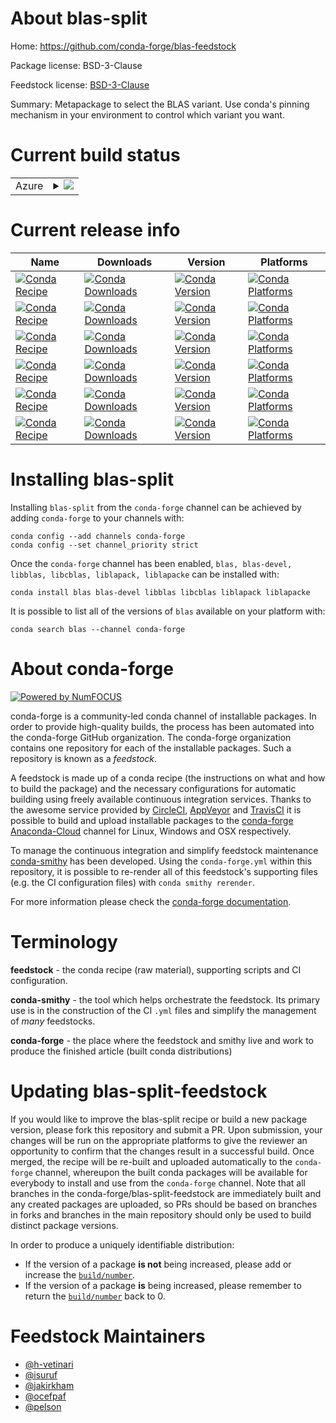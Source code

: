 About blas-split
================

Home: https://github.com/conda-forge/blas-feedstock

Package license: BSD-3-Clause

Feedstock license: [BSD-3-Clause](https://github.com/conda-forge/blas-feedstock/blob/master/LICENSE.txt)

Summary: Metapackage to select the BLAS variant. Use conda's pinning mechanism in your environment to control which variant you want.

Current build status
====================


<table>
    
  <tr>
    <td>Azure</td>
    <td>
      <details>
        <summary>
          <a href="https://dev.azure.com/conda-forge/feedstock-builds/_build/latest?definitionId=3701&branchName=master">
            <img src="https://dev.azure.com/conda-forge/feedstock-builds/_apis/build/status/blas-feedstock?branchName=master">
          </a>
        </summary>
        <table>
          <thead><tr><th>Variant</th><th>Status</th></tr></thead>
          <tbody><tr>
              <td>linux_64_blas_implblisblas_impl_liblibblis.so.3</td>
              <td>
                <a href="https://dev.azure.com/conda-forge/feedstock-builds/_build/latest?definitionId=3701&branchName=master">
                  <img src="https://dev.azure.com/conda-forge/feedstock-builds/_apis/build/status/blas-feedstock?branchName=master&jobName=linux&configuration=linux_64_blas_implblisblas_impl_liblibblis.so.3" alt="variant">
                </a>
              </td>
            </tr><tr>
              <td>linux_64_blas_implmklblas_impl_liblibmkl_rt.so</td>
              <td>
                <a href="https://dev.azure.com/conda-forge/feedstock-builds/_build/latest?definitionId=3701&branchName=master">
                  <img src="https://dev.azure.com/conda-forge/feedstock-builds/_apis/build/status/blas-feedstock?branchName=master&jobName=linux&configuration=linux_64_blas_implmklblas_impl_liblibmkl_rt.so" alt="variant">
                </a>
              </td>
            </tr><tr>
              <td>linux_64_blas_implopenblasblas_impl_liblibopenblas.so.0</td>
              <td>
                <a href="https://dev.azure.com/conda-forge/feedstock-builds/_build/latest?definitionId=3701&branchName=master">
                  <img src="https://dev.azure.com/conda-forge/feedstock-builds/_apis/build/status/blas-feedstock?branchName=master&jobName=linux&configuration=linux_64_blas_implopenblasblas_impl_liblibopenblas.so.0" alt="variant">
                </a>
              </td>
            </tr><tr>
              <td>linux_aarch64</td>
              <td>
                <a href="https://dev.azure.com/conda-forge/feedstock-builds/_build/latest?definitionId=3701&branchName=master">
                  <img src="https://dev.azure.com/conda-forge/feedstock-builds/_apis/build/status/blas-feedstock?branchName=master&jobName=linux&configuration=linux_aarch64_" alt="variant">
                </a>
              </td>
            </tr><tr>
              <td>linux_ppc64le</td>
              <td>
                <a href="https://dev.azure.com/conda-forge/feedstock-builds/_build/latest?definitionId=3701&branchName=master">
                  <img src="https://dev.azure.com/conda-forge/feedstock-builds/_apis/build/status/blas-feedstock?branchName=master&jobName=linux&configuration=linux_ppc64le_" alt="variant">
                </a>
              </td>
            </tr><tr>
              <td>osx_64_blas_implaccelerateblas_impl_liblibvecLibFort-ng.dylib</td>
              <td>
                <a href="https://dev.azure.com/conda-forge/feedstock-builds/_build/latest?definitionId=3701&branchName=master">
                  <img src="https://dev.azure.com/conda-forge/feedstock-builds/_apis/build/status/blas-feedstock?branchName=master&jobName=osx&configuration=osx_64_blas_implaccelerateblas_impl_liblibvecLibFort-ng.dylib" alt="variant">
                </a>
              </td>
            </tr><tr>
              <td>osx_64_blas_implblisblas_impl_liblibblis.3.dylib</td>
              <td>
                <a href="https://dev.azure.com/conda-forge/feedstock-builds/_build/latest?definitionId=3701&branchName=master">
                  <img src="https://dev.azure.com/conda-forge/feedstock-builds/_apis/build/status/blas-feedstock?branchName=master&jobName=osx&configuration=osx_64_blas_implblisblas_impl_liblibblis.3.dylib" alt="variant">
                </a>
              </td>
            </tr><tr>
              <td>osx_64_blas_implmklblas_impl_liblibmkl_rt.dylib</td>
              <td>
                <a href="https://dev.azure.com/conda-forge/feedstock-builds/_build/latest?definitionId=3701&branchName=master">
                  <img src="https://dev.azure.com/conda-forge/feedstock-builds/_apis/build/status/blas-feedstock?branchName=master&jobName=osx&configuration=osx_64_blas_implmklblas_impl_liblibmkl_rt.dylib" alt="variant">
                </a>
              </td>
            </tr><tr>
              <td>osx_64_blas_implopenblasblas_impl_liblibopenblas.0.dylib</td>
              <td>
                <a href="https://dev.azure.com/conda-forge/feedstock-builds/_build/latest?definitionId=3701&branchName=master">
                  <img src="https://dev.azure.com/conda-forge/feedstock-builds/_apis/build/status/blas-feedstock?branchName=master&jobName=osx&configuration=osx_64_blas_implopenblasblas_impl_liblibopenblas.0.dylib" alt="variant">
                </a>
              </td>
            </tr><tr>
              <td>osx_arm64_blas_implaccelerateblas_impl_liblibvecLibFort-ng.dylib</td>
              <td>
                <a href="https://dev.azure.com/conda-forge/feedstock-builds/_build/latest?definitionId=3701&branchName=master">
                  <img src="https://dev.azure.com/conda-forge/feedstock-builds/_apis/build/status/blas-feedstock?branchName=master&jobName=osx&configuration=osx_arm64_blas_implaccelerateblas_impl_liblibvecLibFort-ng.dylib" alt="variant">
                </a>
              </td>
            </tr><tr>
              <td>osx_arm64_blas_implopenblasblas_impl_liblibopenblas.0.dylib</td>
              <td>
                <a href="https://dev.azure.com/conda-forge/feedstock-builds/_build/latest?definitionId=3701&branchName=master">
                  <img src="https://dev.azure.com/conda-forge/feedstock-builds/_apis/build/status/blas-feedstock?branchName=master&jobName=osx&configuration=osx_arm64_blas_implopenblasblas_impl_liblibopenblas.0.dylib" alt="variant">
                </a>
              </td>
            </tr><tr>
              <td>win_64_blas_implblisblas_impl_liblibblis.3.dll</td>
              <td>
                <a href="https://dev.azure.com/conda-forge/feedstock-builds/_build/latest?definitionId=3701&branchName=master">
                  <img src="https://dev.azure.com/conda-forge/feedstock-builds/_apis/build/status/blas-feedstock?branchName=master&jobName=win&configuration=win_64_blas_implblisblas_impl_liblibblis.3.dll" alt="variant">
                </a>
              </td>
            </tr><tr>
              <td>win_64_blas_implmklblas_impl_libmkl_rt.2.dll</td>
              <td>
                <a href="https://dev.azure.com/conda-forge/feedstock-builds/_build/latest?definitionId=3701&branchName=master">
                  <img src="https://dev.azure.com/conda-forge/feedstock-builds/_apis/build/status/blas-feedstock?branchName=master&jobName=win&configuration=win_64_blas_implmklblas_impl_libmkl_rt.2.dll" alt="variant">
                </a>
              </td>
            </tr><tr>
              <td>win_64_blas_implopenblasblas_impl_libopenblas.dll</td>
              <td>
                <a href="https://dev.azure.com/conda-forge/feedstock-builds/_build/latest?definitionId=3701&branchName=master">
                  <img src="https://dev.azure.com/conda-forge/feedstock-builds/_apis/build/status/blas-feedstock?branchName=master&jobName=win&configuration=win_64_blas_implopenblasblas_impl_libopenblas.dll" alt="variant">
                </a>
              </td>
            </tr>
          </tbody>
        </table>
      </details>
    </td>
  </tr>
</table>

Current release info
====================

| Name | Downloads | Version | Platforms |
| --- | --- | --- | --- |
| [![Conda Recipe](https://img.shields.io/badge/recipe-blas-green.svg)](https://anaconda.org/conda-forge/blas) | [![Conda Downloads](https://img.shields.io/conda/dn/conda-forge/blas.svg)](https://anaconda.org/conda-forge/blas) | [![Conda Version](https://img.shields.io/conda/vn/conda-forge/blas.svg)](https://anaconda.org/conda-forge/blas) | [![Conda Platforms](https://img.shields.io/conda/pn/conda-forge/blas.svg)](https://anaconda.org/conda-forge/blas) |
| [![Conda Recipe](https://img.shields.io/badge/recipe-blas--devel-green.svg)](https://anaconda.org/conda-forge/blas-devel) | [![Conda Downloads](https://img.shields.io/conda/dn/conda-forge/blas-devel.svg)](https://anaconda.org/conda-forge/blas-devel) | [![Conda Version](https://img.shields.io/conda/vn/conda-forge/blas-devel.svg)](https://anaconda.org/conda-forge/blas-devel) | [![Conda Platforms](https://img.shields.io/conda/pn/conda-forge/blas-devel.svg)](https://anaconda.org/conda-forge/blas-devel) |
| [![Conda Recipe](https://img.shields.io/badge/recipe-libblas-green.svg)](https://anaconda.org/conda-forge/libblas) | [![Conda Downloads](https://img.shields.io/conda/dn/conda-forge/libblas.svg)](https://anaconda.org/conda-forge/libblas) | [![Conda Version](https://img.shields.io/conda/vn/conda-forge/libblas.svg)](https://anaconda.org/conda-forge/libblas) | [![Conda Platforms](https://img.shields.io/conda/pn/conda-forge/libblas.svg)](https://anaconda.org/conda-forge/libblas) |
| [![Conda Recipe](https://img.shields.io/badge/recipe-libcblas-green.svg)](https://anaconda.org/conda-forge/libcblas) | [![Conda Downloads](https://img.shields.io/conda/dn/conda-forge/libcblas.svg)](https://anaconda.org/conda-forge/libcblas) | [![Conda Version](https://img.shields.io/conda/vn/conda-forge/libcblas.svg)](https://anaconda.org/conda-forge/libcblas) | [![Conda Platforms](https://img.shields.io/conda/pn/conda-forge/libcblas.svg)](https://anaconda.org/conda-forge/libcblas) |
| [![Conda Recipe](https://img.shields.io/badge/recipe-liblapack-green.svg)](https://anaconda.org/conda-forge/liblapack) | [![Conda Downloads](https://img.shields.io/conda/dn/conda-forge/liblapack.svg)](https://anaconda.org/conda-forge/liblapack) | [![Conda Version](https://img.shields.io/conda/vn/conda-forge/liblapack.svg)](https://anaconda.org/conda-forge/liblapack) | [![Conda Platforms](https://img.shields.io/conda/pn/conda-forge/liblapack.svg)](https://anaconda.org/conda-forge/liblapack) |
| [![Conda Recipe](https://img.shields.io/badge/recipe-liblapacke-green.svg)](https://anaconda.org/conda-forge/liblapacke) | [![Conda Downloads](https://img.shields.io/conda/dn/conda-forge/liblapacke.svg)](https://anaconda.org/conda-forge/liblapacke) | [![Conda Version](https://img.shields.io/conda/vn/conda-forge/liblapacke.svg)](https://anaconda.org/conda-forge/liblapacke) | [![Conda Platforms](https://img.shields.io/conda/pn/conda-forge/liblapacke.svg)](https://anaconda.org/conda-forge/liblapacke) |

Installing blas-split
=====================

Installing `blas-split` from the `conda-forge` channel can be achieved by adding `conda-forge` to your channels with:

```
conda config --add channels conda-forge
conda config --set channel_priority strict
```

Once the `conda-forge` channel has been enabled, `blas, blas-devel, libblas, libcblas, liblapack, liblapacke` can be installed with:

```
conda install blas blas-devel libblas libcblas liblapack liblapacke
```

It is possible to list all of the versions of `blas` available on your platform with:

```
conda search blas --channel conda-forge
```


About conda-forge
=================

[![Powered by
NumFOCUS](https://img.shields.io/badge/powered%20by-NumFOCUS-orange.svg?style=flat&colorA=E1523D&colorB=007D8A)](https://numfocus.org)

conda-forge is a community-led conda channel of installable packages.
In order to provide high-quality builds, the process has been automated into the
conda-forge GitHub organization. The conda-forge organization contains one repository
for each of the installable packages. Such a repository is known as a *feedstock*.

A feedstock is made up of a conda recipe (the instructions on what and how to build
the package) and the necessary configurations for automatic building using freely
available continuous integration services. Thanks to the awesome service provided by
[CircleCI](https://circleci.com/), [AppVeyor](https://www.appveyor.com/)
and [TravisCI](https://travis-ci.com/) it is possible to build and upload installable
packages to the [conda-forge](https://anaconda.org/conda-forge)
[Anaconda-Cloud](https://anaconda.org/) channel for Linux, Windows and OSX respectively.

To manage the continuous integration and simplify feedstock maintenance
[conda-smithy](https://github.com/conda-forge/conda-smithy) has been developed.
Using the ``conda-forge.yml`` within this repository, it is possible to re-render all of
this feedstock's supporting files (e.g. the CI configuration files) with ``conda smithy rerender``.

For more information please check the [conda-forge documentation](https://conda-forge.org/docs/).

Terminology
===========

**feedstock** - the conda recipe (raw material), supporting scripts and CI configuration.

**conda-smithy** - the tool which helps orchestrate the feedstock.
                   Its primary use is in the construction of the CI ``.yml`` files
                   and simplify the management of *many* feedstocks.

**conda-forge** - the place where the feedstock and smithy live and work to
                  produce the finished article (built conda distributions)


Updating blas-split-feedstock
=============================

If you would like to improve the blas-split recipe or build a new
package version, please fork this repository and submit a PR. Upon submission,
your changes will be run on the appropriate platforms to give the reviewer an
opportunity to confirm that the changes result in a successful build. Once
merged, the recipe will be re-built and uploaded automatically to the
`conda-forge` channel, whereupon the built conda packages will be available for
everybody to install and use from the `conda-forge` channel.
Note that all branches in the conda-forge/blas-split-feedstock are
immediately built and any created packages are uploaded, so PRs should be based
on branches in forks and branches in the main repository should only be used to
build distinct package versions.

In order to produce a uniquely identifiable distribution:
 * If the version of a package **is not** being increased, please add or increase
   the [``build/number``](https://docs.conda.io/projects/conda-build/en/latest/resources/define-metadata.html#build-number-and-string).
 * If the version of a package **is** being increased, please remember to return
   the [``build/number``](https://docs.conda.io/projects/conda-build/en/latest/resources/define-metadata.html#build-number-and-string)
   back to 0.

Feedstock Maintainers
=====================

* [@h-vetinari](https://github.com/h-vetinari/)
* [@isuruf](https://github.com/isuruf/)
* [@jakirkham](https://github.com/jakirkham/)
* [@ocefpaf](https://github.com/ocefpaf/)
* [@pelson](https://github.com/pelson/)

